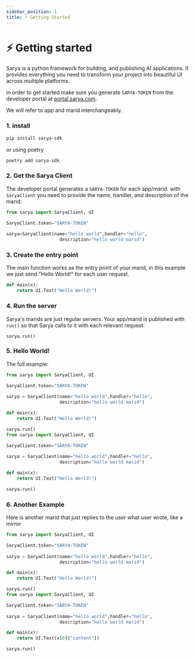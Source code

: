 ```yaml
---
sidebar_position: 1
title: ⚡️ Getting Started
---
```


# ⚡️ Getting started

Sarya is a python framework for building, and publishing AI applications. It provides everything you need to transform your project into beautiful UI across multiple platforms. 

in order to get started make sure you generate `SARYA-TOKEN` from the developer portal at [portal.sarya.com](https://portal.sarya.com).

We will refer to app and marid interchangeably.

### 1. install

```sh
pip install sarya-sdk
```

or using poetry
```sh
poetry add sarya-sdk
```

### 2. Get the Sarya Client

The developer portal generates a `SARYA-TOKEN` for each app/marid. with `SaryaClient` you need to provide the name, handler, and description of the marid:

```py
from sarya import SaryaClient, UI

SaryaClient.token="SARYA-TOKEN" 
 
sarya=SaryaClient(name="hello world",handler="hello",
                    description="hello world marid")
```

### 3. Create the entry point
The main function works as the entry point of your marid, in this example we just send "Hello World!" for each user request.
```py
def main(x):
    return UI.Text("Hello World!")
```

### 4. Run the server
Sarya's marids are just regular servers. Your app/marid is published with `run()` so that Sarya calls to it with each relevant request:
```
sarya.run()
```

### 5. Hello World!
The full example:
```python
from sarya import SaryaClient, UI

SaryaClient.token="SARYA-TOKEN" 
 
sarya = SaryaClient(name="hello world",handler="hello",
                    description="hello world marid")

def main(x):
    return UI.Text("Hello World!")

sarya.run()
from sarya import SaryaClient, UI

SaryaClient.token="SARYA-TOKEN" 
 
sarya = SaryaClient(name="hello world",handler="hello",
                    description="hello world marid")

def main(x):
    return UI.Text("Hello World!")

sarya.run()
```

### 6. Another Example
Here is another marid that just replies to the user what user wrote, like a mirror
```python
from sarya import SaryaClient, UI

SaryaClient.token="SARYA-TOKEN" 
 
sarya = SaryaClient(name="hello world",handler="hello",
                    description="hello world marid")

def main(x):
    return UI.Text("Hello World!")

sarya.run()
from sarya import SaryaClient, UI

SaryaClient.token="SARYA-TOKEN" 
 
sarya = SaryaClient(name="hello world",handler="hello",
                    description="hello world marid")

def main(x):
    return UI.Text(x[0]["content"])

sarya.run()
```




